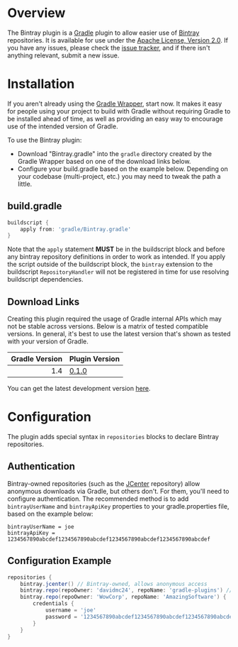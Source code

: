 # Overview
The Bintray plugin is a [Gradle][] plugin to allow easier use of [Bintray][] repositories.  It is available for use under the [Apache License, Version 2.0](http://www.apache.org/licenses/LICENSE-2.0).  If you have any issues, please check the [issue tracker](https://github.com/davidmc24/gradle-bintray-plugin/issues), and if there isn't anything relevant, submit a new issue.

# Installation

If you aren't already using the [Gradle Wrapper](http://www.gradle.org/docs/current/userguide/gradle_wrapper.html), start now.  It makes it easy for people using your project to build with Gradle without requiring Gradle to be installed ahead of time, as well as providing an easy way to encourage use of the intended version of Gradle.

To use the Bintray plugin:

* Download "Bintray.gradle" into the `gradle` directory created by the Gradle Wrapper based on one of the download links below.
* Configure your build.gradle based on the example below.  Depending on your codebase (multi-project, etc.) you may need to tweak the path a little.

## build.gradle

```groovy
buildscript {
    apply from: 'gradle/Bintray.gradle'
}
```

Note that the `apply` statement **MUST** be in the buildscript block and before any bintray repository definitions in order to work as intended.  If you apply the script outside of the buildscript block, the `bintray` extension to the buildscript `RepositoryHandler` will not be registered in time for use resolving buildscript dependencies.

## Download Links

Creating this plugin required the usage of Gradle internal APIs which may not be stable across versions.  Below is a matrix of tested compatible versions.  In general, it's best to use the latest version that's shown as tested with your version of Gradle.

Gradle Version | Plugin Version
-------------: | --------------
1.4            | [0.1.0](http://dl.bintray.com/content/davidmc24/gradle-plugins/us/carrclan/david/gradle/gradle-bintray-plugin/0.1.0/Bintray.gradle?direct)

You can get the latest development version [here](https://raw.github.com/davidmc24/gradle-bintray-plugin/master/Bintray.gradle).

# Configuration

The plugin adds special syntax in `repositories` blocks to declare Bintray repositories.

## Authentication

Bintray-owned repositories (such as the [JCenter][] repository) allow anonymous downloads via Gradle, but others don't.  For them, you'll need to configure authentication.  The recommended method is to add `bintrayUserName` and `bintrayApiKey` properties to your gradle.properties file, based on the example below:

```
bintrayUserName = joe
bintrayApiKey = 1234567890abcdef1234567890abcdef1234567890abcdef1234567890abcdef
```

## Configuration Example

```groovy
repositories {
    bintray.jcenter() // Bintray-owned, allows anonymous access
    bintray.repo(repoOwner: 'davidmc24', repoName: 'gradle-plugins') // Uses credentials from gradle.properties
    bintray.repo(repoOwner: 'WowCorp', repoName: 'AmazingSoftware') {
        credentials {
            username = 'joe'
            password = '1234567890abcdef1234567890abcdef1234567890abcdef1234567890abcdef'
        }
    }
}
```

[gradle]: http://www.gradle.org/
[bintray]: https://www.bintray.com/
[jcenter]: https://bintray.com/repo/browse/bintray/jcenter

